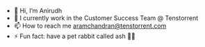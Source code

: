 - 👋 Hi, I’m Anirudh
- 🌱 I currently work in the Customer Success Team @ Tenstorrent
- 📫 How to reach me aramchandran@tenstorrent.com
- ⚡ Fun fact: have a pet rabbit called ash 🐰🐇

<!---
anirudTT/anirudTT is a ✨ special ✨ repository because its `README.md` (this file) appears on your GitHub profile.
You can click the Preview link to take a look at your changes.
--->
